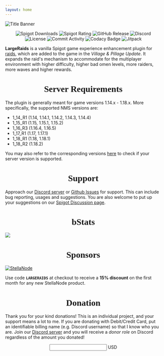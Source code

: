 ```yaml
---
layout: home
---
```


![Title Banner](assets/images/logo-banner.png)

<center>
<img src="https://img.shields.io/badge/dynamic/json?label=spigot%20downloads&query=stats.downloads&url=https%3A%2F%2Fapi.spigotmc.org%2Fsimple%2F0.2%2Findex.php%3Faction%3DgetResource%26id%3D95422" alt="Spigot Downloads"/>
<img src="https://img.shields.io/badge/dynamic/json?label=spigot%20rating&query=stats.rating&url=https%3A%2F%2Fapi.spigotmc.org%2Fsimple%2F0.2%2Findex.php%3Faction%3DgetResource%26id%3D95422" alt="Spigot Rating"/>
<img src="https://img.shields.io/github/release/zhenghanlee/LargeRaids.svg?label=github%20release" alt="GitHub Release">
<img src="https://img.shields.io/discord/846941711741222922.svg?logo=discord" alt="Discord">
<img src="https://img.shields.io/github/license/zhenghanlee/LargeRaids" alt="License"/>
<img src="https://img.shields.io/github/commit-activity/m/zhenghanlee/LargeRaids" alt="Commit Activity">
<img src="https://app.codacy.com/project/badge/Grade/e2b8ef0d41e3404b91a62a35196c7e9e" alt="Codacy Badge">
<img src="https://jitpack.io/v/zhenghanlee/LargeRaids-API.svg" alt="Jitpack">
</center>

**LargeRaids** is a vanilla Spigot game experience enhancement plugin for [raids](https://minecraft.fandom.com/wiki/Raid), which are added to the game in the _Village & Pillage Update_. It expands the raid's mechanism to accommodate for the multiplayer environment with higher difficulty, higher bad omen levels, more raiders, more waves and higher rewards.

<center><h1 style="font-family: Luminari">Server Requirements</h1></center>

The plugin is generally meant for game versions 1.14.x - 1.18.x. More specifically, the supported NMS versions are:

- 1_14_R1 (1.14, 1.14.1, 1.14.2, 1.14.3, 1.14.4)
- 1_15_R1 (1.15, 1.15.1, 1.15.2)
- 1_16_R3 (1.16.4, 1.16.5)
- 1_17_R1 (1.17, 1.17.1)
- 1_18_R1 (1.18, 1.18.1)
- 1_18_R2 (1.18.2)

You may also refer to the corresponding versions [here](https://www.spigotmc.org/wiki/spigot-nms-and-minecraft-versions-1-16/) to check if your server version is supported.

<center><h1 style="font-family: Luminari">Support</h1></center>

Approach our [Discord server](https://discord.gg/YSv7pptDjE) or [Github Issues](https://github.com/zhenghanlee/LargeRaids/issues) for support. This can include bug reporting, usages and suggestions. You are also welcome to put up your suggestions on our [Spigot Discussion page](https://www.spigotmc.org/threads/largeraids-1-14-x-1-18-x.521752/).

<center><h1 style="font-family: Luminari">bStats</h1></center>

[![](https://bstats.org/signatures/bukkit/LargeRaids.svg)](https://bstats.org/plugin/bukkit/LargeRaids/13910)

<center><h1 style="font-family: Luminari">Sponsors</h1></center>

[![StellaNode](https://stellanode.com/banner.gif)](https://stellanode.com/)

Use code **`LARGERAIDS`** at checkout to receive a **15% discount** on the first month for any new StellaNode product.

<center><h1 style="font-family: Luminari">Donation</h1></center>

Thank you for your kind donations! This is an individual project, and your support means a lot to me. If you are donating with Debit/Credit Card, put an identifiable billing name (e.g. Discord username) so that I know who you are. Join our [Discord server](https://discord.gg/YSv7pptDjE) and you will receive a *donor role* on Discord regardless of the amount you donated!

<div id="smart-button-container">
<div style="text-align: center"><label for="amount"> </label><input name="amountInput" type="number" id="amount" value="" ><span> USD</span></div>
    <p id="priceLabelError" style="visibility: hidden; color:red; text-align: center;">Please enter an amount</p>
<div style="text-align: center;" id="paypal-button-container"></div>
</div>
<script src="https://www.paypal.com/sdk/js?client-id=AVmYlcWvLRANOiyAFZ3_NvS-iO8a0rJIGeXZlOLgRxv4DmzkJWjC-f_GSdzT0RH67DmApKCydQ5tfuJO&enable-funding=venmo&currency=USD" data-sdk-integration-source="button-factory"></script>
<script>
function initPayPalButton() {
    var amount = document.querySelector('#smart-button-container #amount');
    var priceError = document.querySelector('#smart-button-container #priceLabelError');
    var elArr = [amount];
    var purchase_units = [];
    purchase_units[0] = {};
    purchase_units[0].amount = {};
    function validate(event) {
        return event.value.length > 0;
    }
    paypal.Buttons({
        style: {
        color: 'gold',
        shape: 'rect',
        label: 'paypal',
        layout: 'vertical',
        },
        onInit: function (data, actions) {
            actions.disable();
            elArr.forEach(function (item) {
                item.addEventListener('keyup', function (event) {
                    var result = elArr.every(validate);
                    if (result) {
                        actions.enable();
                    } else {
                        actions.disable();
                    }
                });
            });
        },
        onClick: function () {
            if (amount.value.length < 1) {
                priceError.style.visibility = "visible";
            } else {
                priceError.style.visibility = "hidden";
            }
            purchase_units[0].description = "LargeRaids Donation";
            purchase_units[0].amount.value = amount.value;
        },
        createOrder: function (data, actions) {
            return actions.order.create({
                purchase_units: purchase_units,
                application_context: {
                    shipping_preference: 'NO_SHIPPING'
                }
            });
        },
        onApprove: function (data, actions) {
            return actions.order.capture().then(function (orderData) {
                // Full available details
                console.log('Capture result', orderData, JSON.stringify(orderData, null, 2));
                // Show a success message within this page, e.g.
                const element = document.getElementById('paypal-button-container');
                element.innerHTML = '';
                element.innerHTML = '<h3>Thank you for your payment!</h3>';
                // Or go to another URL:  actions.redirect('thank_you.html');
            });
        },
        onError: function (err) {
            console.log(err);
        }
    }).render('#paypal-button-container');
}
initPayPalButton();
</script>